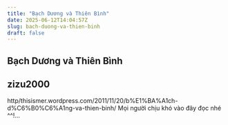 ```yaml
---
title: "Bạch Dương và Thiên Bình"
date: 2025-06-12T14:04:57Z
slug: bach-duong-va-thien-binh
draft: false
---
```


## Bạch Dương và Thiên Bình

## zizu2000

http/thisismer.wordpress.com/2011/11/20/b%E1%BA%A1ch-d%C6%B0%C6%A1ng-va-thien-binh/
Mọi người chịu khó vào đây đọc nhé ^^!...